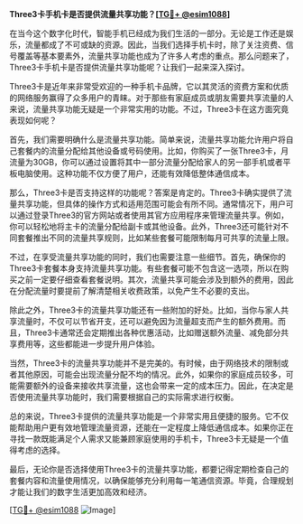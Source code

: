 **Three3卡手机卡是否提供流量共享功能？[[TG💪+ @esim1088](https://t.me/s/esim1088)]**

在当今这个数字化时代，智能手机已经成为我们生活的一部分。无论是工作还是娱乐，流量都成了不可或缺的资源。因此，当我们选择手机卡时，除了关注资费、信号覆盖等基本要素外，流量共享功能也成为了许多人考虑的重点。那么问题来了，Three3卡手机卡是否提供流量共享功能呢？让我们一起来深入探讨。

Three3卡是近年来非常受欢迎的一种手机卡品牌，它以其灵活的资费方案和优质的网络服务赢得了众多用户的青睐。对于那些有家庭成员或朋友需要共享流量的人来说，流量共享功能无疑是一个非常实用的功能。不过，Three3卡在这方面究竟表现如何呢？

首先，我们需要明确什么是流量共享功能。简单来说，流量共享功能允许用户将自己套餐内的流量分配给其他设备或号码使用。比如，你购买了一张Three3卡，月流量为30GB，你可以通过设置将其中一部分流量分配给家人的另一部手机或者平板电脑使用。这种功能不仅方便了用户，还能有效降低整体通信成本。

那么，Three3卡是否支持这样的功能呢？答案是肯定的。Three3卡确实提供了流量共享功能，但具体的操作方式和适用范围可能会有所不同。通常情况下，用户可以通过登录Three3的官方网站或者使用其官方应用程序来管理流量共享。例如，你可以轻松地将主卡的流量分配给副卡或其他设备。此外，Three3还可能针对不同套餐推出不同的流量共享规则，比如某些套餐可能限制每月可共享的流量上限。

不过，在享受流量共享功能的同时，我们也需要注意一些细节。首先，确保你的Three3卡套餐本身支持流量共享功能。有些套餐可能不包含这一选项，所以在购买之前一定要仔细查看套餐说明。其次，流量共享可能会涉及到额外的费用，因此在分配流量时要提前了解清楚相关收费政策，以免产生不必要的支出。

除此之外，Three3卡的流量共享功能还有一些附加的好处。比如，当你与家人共享流量时，不仅可以节省开支，还可以避免因为流量超支而产生的额外费用。而且，Three3卡通常还会定期推出各种优惠活动，比如赠送额外流量、减免部分共享费用等，这些都能进一步提升用户体验。

当然，Three3卡的流量共享功能并不是完美的。有时候，由于网络技术的限制或者其他原因，可能会出现流量分配不均的情况。此外，如果你的家庭成员较多，可能需要额外的设备来接收共享流量，这也会带来一定的成本压力。因此，在决定是否使用流量共享功能时，我们需要根据自己的实际需求进行权衡。

总的来说，Three3卡提供的流量共享功能是一个非常实用且便捷的服务。它不仅能帮助用户更有效地管理流量资源，还能在一定程度上降低通信成本。如果你正在寻找一款既能满足个人需求又能兼顾家庭使用的手机卡，Three3卡无疑是一个值得考虑的选择。

最后，无论你是否选择使用Three3卡的流量共享功能，都要记得定期检查自己的套餐内容和流量使用情况，以确保能够充分利用每一笔通信资源。毕竟，合理规划才能让我们的数字生活更加高效和经济。

[[TG💪+ @esim1088](https://t.me/s/esim1088) ![Image](https://i.postimg.cc/4NQfJmqS/Snipaste-2025-05-13-00-14-12.png)]